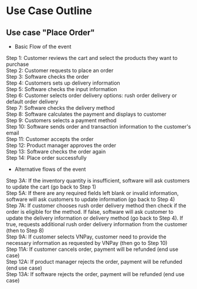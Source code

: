 # Use Case Outline

## Use case "Place Order"
- Basic Flow of the event

Step 1: Customer reviews the cart and select the products they want to purchase <br />
Step 2: Customer requests to place an order <br />
Step 3: Software checks the order <br />
Step 4: Customers sets up delivery information  <br />
Step 5: Software checks the input information  <br />
Step 6: Customer selects order delivery options: rush order delivery or default order delivery <br />
Step 7: Software checks the delivery method <br />
Step 8: Software calculates the payment and displays to customer <br />
Step 9: Customers selects a payment method <br />
Step 10: Software sends order and transaction information to the customer's email <br />
Step 11: Customer accepts the order  <br />
Step 12: Product manager approves the order <br />
Step 13: Software checks the order again <br />
Step 14: Place order successfully <br />

- Alternative flows of the event

Step 3A: If the inventory quantity is insufficient, software will ask customers to update the cart (go back to Step 1) <br />
Step 5A: If there are any required fields left blank or invalid information, software will ask customers to update information (go back to Step 4) <br />
Step 7A: If customer chooses rush order delivery method then check if the order is eligible for the method. If false, software will ask customer to update the delivery information or delivery method (go back to Step 4). If true, requests additional rush order delivery information from the customer (then to Step 8) <br />
Step 9A: If customer selects VNPay, customer need to provide the necessary information as requested by VNPay (then go to Step 10) <br />
Step 11A: If customer cancels order, payment will be refunded (end use case) <br />
Step 12A: If product manager rejects the order, payment will be refunded (end use case) <br />
Step 13A: If software rejects the order, payment will be refunded (end use case) <br />
